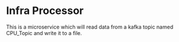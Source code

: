 # Infra Processor 
This is a microservice which will read data from a kafka topic named CPU_Topic and write it to a file.

